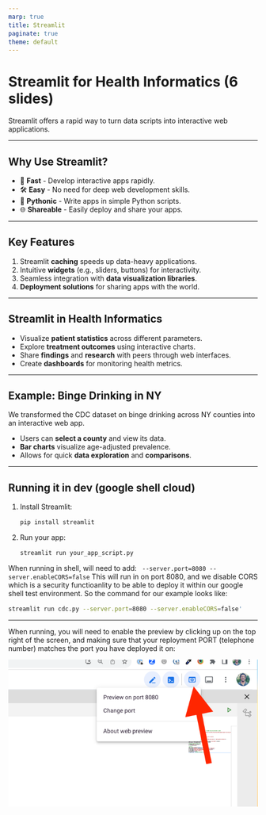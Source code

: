 ```yaml
---
marp: true
title: Streamlit
paginate: true
theme: default
---
```



# Streamlit for Health Informatics (6 slides)

Streamlit offers a rapid way to turn data scripts into interactive web applications.

---

## Why Use Streamlit?

- 🚀 **Fast** - Develop interactive apps rapidly.
- 🛠️ **Easy** - No need for deep web development skills.
- 🔧 **Pythonic** - Write apps in simple Python scripts.
- 🌐 **Shareable** - Easily deploy and share your apps.

---

## Key Features

1. Streamlit **caching** speeds up data-heavy applications.
2. Intuitive **widgets** (e.g., sliders, buttons) for interactivity.
3. Seamless integration with **data visualization libraries**.
4. **Deployment solutions** for sharing apps with the world.

---

## Streamlit in Health Informatics

- Visualize **patient statistics** across different parameters.
- Explore **treatment outcomes** using interactive charts.
- Share **findings** and **research** with peers through web interfaces.
- Create **dashboards** for monitoring health metrics.

---


## Example: Binge Drinking in NY

We transformed the CDC dataset on binge drinking across NY counties into an interactive web app.

- Users can **select a county** and view its data.
- **Bar charts** visualize age-adjusted prevalence.
- Allows for quick **data exploration** and **comparisons**.

---

## Running it in dev (google shell cloud)

1. Install Streamlit:
   ```bash
   pip install streamlit
   ```

2. Run your app: 
    ```bash
    streamlit run your_app_script.py
    ```

When running in shell, will need to add: ` --server.port=8080 --server.enableCORS=false` This will run in on port 8080, and we disable CORS which is a security functioanlity to be able to deploy it within our google shell test environment.  So the command for our example looks like:

```bash
streamlit run cdc.py --server.port=8080 --server.enableCORS=false'
```

---

When running, you will need to enable the preview by clicking up on the top right of the screen, and making sure that your reployment PORT (telephone number) matches the port you have deployed it on:

![deployment port image](../../WK4/slides/images/port_deployment.png)